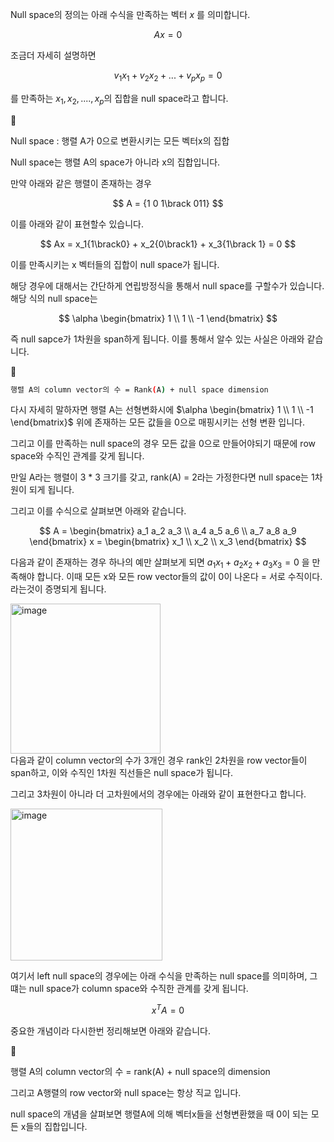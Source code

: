 Null space의 정의는 아래 수식을 만족하는 벡터 $x$ 를 의미합니다.

$$
Ax = 0 
$$

조금더 자세히 설명하면

$$
v_1x_1 + v_2x_2 + ... + v_px_p = 0
$$

를 만족하는 $x_1, x_2, ...., x_p$의 집합을 null space라고 합니다.

<aside>
📢

Null space : 행렬 A가 0으로 변환시키는 모든 벡터x의 집합

Null space는 행렬 A의 space가 아니라 x의 집합입니다.

</aside>

만약 아래와 같은 행렬이 존재하는 경우

$$
A = {1 0 1\brack 011}
$$

이를 아래와 같이 표현할수 있습니다.

$$
Ax = x_1{1\brack0} + x_2{0\brack1} + x_3{1\brack 1} = 0
$$

이를 만족시키는 x 벡터들의 집합이 null space가 됩니다.

해당 경우에 대해서는 간단하게 연립방정식을 통해서 null space를 구할수가 있습니다. 해당 식의 null space는  

$$
\alpha \begin{bmatrix} 1 \\ 1 \\ -1 \end{bmatrix}
$$

즉 null sapce가 1차원을 span하게 됩니다. 이를 통해서 알수 있는 사실은 아래와 같습니다.

<aside>
📢

```bash
행렬 A의 column vector의 수 = Rank(A) + null space dimension
```

</aside>

다시 자세히 말하자면 행렬 A는 선형변화시에  $\alpha \begin{bmatrix} 1 \\ 1 \\ -1 \end{bmatrix}$ 위에 존재하는 모든 값들을 0으로 매핑시키는 선형 변환 입니다.

그리고 이를 만족하는 null space의 경우 모든 값을 0으로 만들어야되기 때문에 row space와 수직인 관계를 갖게 됩니다.

만일 A라는 행렬이 3 * 3 크기를 갖고, rank(A) = 2라는 가정한다면 null space는 1차원이 되게 됩니다.

그리고 이를 수식으로 살펴보면 아래와 같습니다.

$$
A =  \begin{bmatrix} a_1 a_2 a_3 \\ a_4 a_5 a_6 \\ a_7 a_8 a_9 \end{bmatrix} x = \begin{bmatrix} x_1 \\ x_2 \\ x_3 \end{bmatrix}
$$

다음과 같이 존재하는 경우 하나의 예만 살펴보게 되면 $a_1x_1 + a_2x_2 + a_3x_3 = 0$ 을 만족해야 합니다. 이때 모든 x와 모든 row vector들의 값이 0이 나온다  = 서로 수직이다. 라는것이 증명되게 됩니다.

<img width="240" alt="image" src="https://github.com/user-attachments/assets/5c6bdbdf-4d0a-4457-a84a-5b1e98931157" />
<br>
다음과 같이 column vector의 수가 3개인 경우 rank인 2차원을 row vector들이 span하고, 이와 수직인 1차원 직선들은 null space가 됩니다.

그리고 3차원이 아니라 더 고차원에서의 경우에는 아래와 같이 표현한다고 합니다.

<img width="243" alt="image" src="https://github.com/user-attachments/assets/c1a2c909-42ea-48fa-8131-a48197eda863" />
<br>

여기서 left null space의 경우에는 아래 수식을 만족하는 null space를 의미하며, 그 떄는 null space가 column space와 수직한 관계를 갖게 됩니다.

$$
x^TA = 0
$$

중요한 개념이라 다시한번 정리해보면 아래와 같습니다.

<aside>
📢

행렬 A의 column vector의 수 = rank(A) + null space의 dimension

그리고 A행렬의 row vector와 null space는 항상 직교 입니다.

null space의 개념을 살펴보면 행렬A에 의해 벡터x들을 선형변환했을 때 0이 되는 모든 x들의 집합입니다.

</aside>
